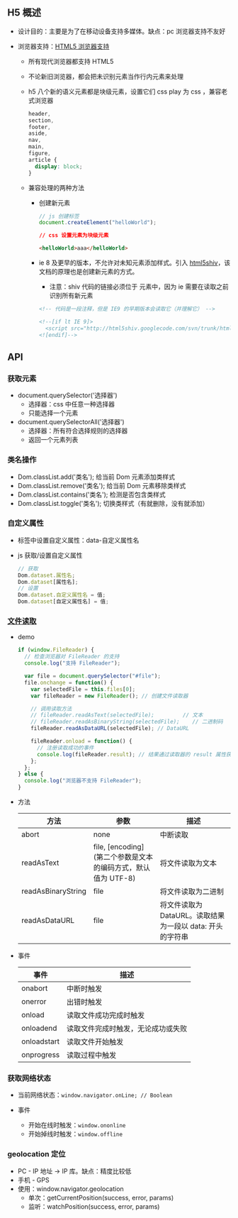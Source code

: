## H5 概述

* 设计目的：主要是为了在移动设备支持多媒体。缺点：pc 浏览器支持不友好

* 浏览器支持：[HTML5 浏览器支持](http://www.w3school.com.cn/html/html5_browsers.asp)

  * 所有现代浏览器都支持 HTML5

  * 不论新旧浏览器，都会把未识别元素当作行内元素来处理

  * h5 八个新的语义元素都是块级元素，设置它们 css play 为 css ，兼容老式浏览器

    ```css
    header,
    section,
    footer,
    aside,
    nav,
    main,
    figure,
    article {
      display: block;
    }
    ```

  * 兼容处理的两种方法

    * 创建新元素

      ```javascript
      // js 创建标签
      document.createElement("helloWorld");
      ```

      ```css
      // css 设置元素为块级元素
      ```

      ```html
      <helloWorld>aaa</helloWorld>
      ```

    * ie 8 及更早的版本，不允许对未知元素添加样式。引入 [html5shiv](https://github.com/aFarkas/html5shiv)，该文档的原理也是创建新元素的方式。

      * 注意：shiv 代码的链接必须位于 <head> 元素中，因为 ie 需要在读取之前识别所有新元素

      ```html
      <!-- 代码是一段注释，但是 IE9 的早期版本会读取它（并理解它） -->

      <!--[if lt IE 9]>
        <script src="http://html5shiv.googlecode.com/svn/trunk/html5.js"></script>
      <![endif]-->
      ```

## API

### 获取元素

* document.querySelector('选择器')
  * 选择器：css 中任意一种选择器
  * 只能选择一个元素
* document.querySelectorAll('选择器')
  * 选择器：所有符合选择规则的选择器
  * 返回一个元素列表

### 类名操作

* Dom.classList.add('类名'); 给当前 Dom 元素添加类样式
* Dom.classList.remove('类名'); 给当前 Dom 元素移除类样式
* Dom.classList.contains('类名'); 检测是否包含类样式
* Dom.classList.toggle('类名'); 切换类样式（有就删除，没有就添加）

### 自定义属性

* 标签中设置自定义属性：data-自定义属性名

* js 获取/设置自定义属性

  ```javascript
  // 获取
  Dom.dataset.属性名;
  Dom.dataset[属性名];
  // 设置
  Dom.dataset.自定义属性名 = 值;
  Dom.dataset[自定义属性名] = 值;
  ```

### [文件读取](https://blog.csdn.net/jackfrued/article/details/8967667)

* demo

  ```js
  if (window.FileReader) {
    // 检查浏览器对 FileReader 的支持
    console.log("支持 FileReader");

    var file = document.querySelector("#file");
    file.onchange = function() {
      var selectedFile = this.files[0];
      var fileReader = new FileReader(); // 创建文件读取器

      // 调用读取方法
      // fileReader.readAsText(selectedFile);         // 文本
      // fileReader.readAsBinaryString(selectedFile);    // 二进制码
      fileReader.readAsDataURL(selectedFile); // DataURL

      fileReader.onload = function() {
        // 注册读取成功的事件
        console.log(fileReader.result); // 结果通过读取器的 result 属性获取
      };
    };
  } else {
    console.log("浏览器不支持 FileReader");
  }
  ```

* 方法

  | 方法               | 参数                                                                | 描述                                                      |
  | ------------------ | ------------------------------------------------------------------- | --------------------------------------------------------- |
  | abort              | none                                                                | 中断读取                                                  |
  | readAsText         | file, [encoding] <br />(第二个参数是文本的编码方式，默认值为 UTF-8) | 将文件读取为文本                                          |
  | readAsBinaryString | file                                                                | 将文件读取为二进制                                        |
  | readAsDataURL      | file                                                                | 将文件读取为 DataURL。读取结果为一段以 data: 开头的字符串 |

* 事件

  | 事件        | 描述                               |
  | ----------- | ---------------------------------- |
  | onabort     | 中断时触发                         |
  | onerror     | 出错时触发                         |
  | onload      | 读取文件成功完成时触发             |
  | onloadend   | 读取文件完成时触发，无论成功或失败 |
  | onloadstart | 读取文件开始触发                   |
  | onprogress  | 读取过程中触发                     |

### 获取网络状态

* 当前网络状态：`window.navigator.onLine; // Boolean`

* 事件
  * 开始在线时触发：`window.ononline`
  * 开始掉线时触发：`window.offline`

### geolocation 定位
- PC - IP 地址 -> IP 库。缺点：精度比较低
- 手机 - GPS
- 使用：window.navigator.geolocation
  - 单次：getCurrentPosition(success, error, params)
  - 监听：watchPosition(success, error, params)
